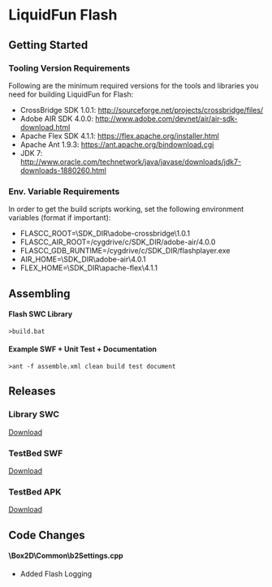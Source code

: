 LiquidFun Flash
===============

## Getting Started

### Tooling Version Requirements

Following are the minimum required versions for the tools and libraries you
need for building LiquidFun for Flash:

* CrossBridge SDK 1.0.1: http://sourceforge.net/projects/crossbridge/files/
* Adobe AIR SDK 4.0.0: http://www.adobe.com/devnet/air/air-sdk-download.html
* Apache Flex SDK 4.1.1: https://flex.apache.org/installer.html
* Apache Ant 1.9.3: https://ant.apache.org/bindownload.cgi
* JDK 7: http://www.oracle.com/technetwork/java/javase/downloads/jdk7-downloads-1880260.html

### Env. Variable Requirements

In order to get the build scripts working, set the following environment variables (format if important):

* FLASCC_ROOT=\SDK_DIR\adobe-crossbridge\1.0.1
* FLASCC_AIR_ROOT=/cygdrive/c/SDK_DIR/adobe-air/4.0.0
* FLASCC_GDB_RUNTIME=/cygdrive/c/SDK_DIR/flashplayer.exe
* AIR_HOME=\SDK_DIR\adobe-air\4.0.1
* FLEX_HOME=\SDK_DIR\apache-flex\4.1.1

## Assembling

#### Flash SWC Library 

    >build.bat

#### Example SWF + Unit Test + Documentation

    >ant -f assemble.xml clean build test document

## Releases

### Library SWC

[Download](https://dl.dropboxusercontent.com/u/1375050/LiquidFun.swc)

### TestBed SWF

[Download](https://dl.dropboxusercontent.com/u/1375050/TestBed.swf)

### TestBed APK

[Download](https://dl.dropboxusercontent.com/u/1375050/TestBed.apk)

## Code Changes

#### \Box2D\Common\b2Settings.cpp

* Added Flash Logging